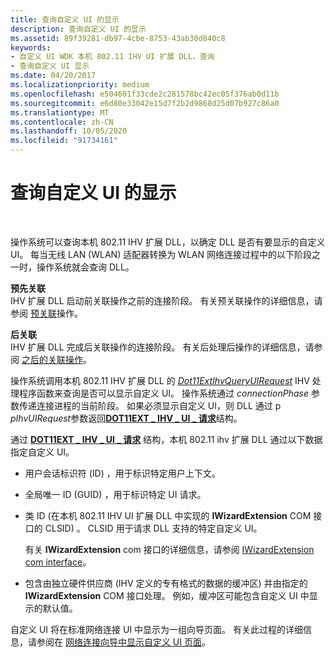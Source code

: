 ```yaml
---
title: 查询自定义 UI 的显示
description: 查询自定义 UI 的显示
ms.assetid: 89f39281-db97-4cbe-8753-43ab30d840c8
keywords:
- 自定义 UI WDK 本机 802.11 IHV UI 扩展 DLL，查询
- 查询自定义 UI 显示
ms.date: 04/20/2017
ms.localizationpriority: medium
ms.openlocfilehash: e504601f33cde2c281578bc42ec05f376ab0d11b
ms.sourcegitcommit: e6d80e33042e15d7f2b2d9868d25d07b927c86a0
ms.translationtype: MT
ms.contentlocale: zh-CN
ms.lasthandoff: 10/05/2020
ms.locfileid: "91734161"
---
```

# <a name="querying-for-the-display-of-a-custom-ui"></a>查询自定义 UI 的显示




 

操作系统可以查询本机 802.11 IHV 扩展 DLL，以确定 DLL 是否有要显示的自定义 UI。 每当无线 LAN (WLAN) 适配器转换为 WLAN 网络连接过程中的以下阶段之一时，操作系统就会查询 DLL。

<a href="" id="pre-association-------"></a>**预先关联**   
IHV 扩展 DLL 启动前关联操作之前的连接阶段。 有关预关联操作的详细信息，请参阅 [预关联](pre-association-operations.md)操作。

<a href="" id="post-association-------"></a>**后关联**   
IHV 扩展 DLL 完成后关联操作的连接阶段。 有关后处理后操作的详细信息，请参阅 [之后的关联操作](post-association-operations.md)。

操作系统调用本机 802.11 IHV 扩展 DLL 的 [*Dot11ExtIhvQueryUIRequest*](/windows-hardware/drivers/ddi/wlanihv/nc-wlanihv-dot11extihv_query_ui_request) IHV 处理程序函数来查询是否可以显示自定义 UI。 操作系统通过 *connectionPhase* 参数传递连接进程的当前阶段。 如果必须显示自定义 UI，则 DLL 通过 p *pIhvUIRequest*参数返回[**DOT11EXT \_ IHV \_ UI \_ 请求**](/windows-hardware/drivers/ddi/wlanihv/ns-wlanihv-_dot11ext_ihv_ui_request)结构。

通过 [**DOT11EXT \_ IHV \_ UI \_ 请求**](/windows-hardware/drivers/ddi/wlanihv/ns-wlanihv-_dot11ext_ihv_ui_request) 结构，本机 802.11 ihv 扩展 DLL 通过以下数据指定自定义 UI。

-   用户会话标识符 (ID) ，用于标识特定用户上下文。

-   全局唯一 ID (GUID) ，用于标识特定 UI 请求。

-   类 ID (在本机 802.11 IHV UI 扩展 DLL 中实现的 **IWizardExtension** COM 接口的 CLSID) 。 CLSID 用于请求 DLL 支持的特定自定义 UI。

    有关 **IWizardExtension** com 接口的详细信息，请参阅 [IWizardExtension com interface](/windows/win32/api/shobjidl/nn-shobjidl-iwizardextension)。

-   包含由独立硬件供应商 (IHV 定义的专有格式的数据的缓冲区) 并由指定的 **IWizardExtension** COM 接口处理。 例如，缓冲区可能包含自定义 UI 中显示的默认值。

自定义 UI 将在标准网络连接 UI 中显示为一组向导页面。 有关此过程的详细信息，请参阅在 [网络连接向导中显示自定义 UI 页面](displaying-custom-ui-pages-within-the-network-connection-wizard.md)。

 

 